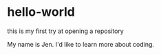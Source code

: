 # hello-world
this is my first try at opening a repository

My name is Jen.  I'd like to learn more about coding. 
